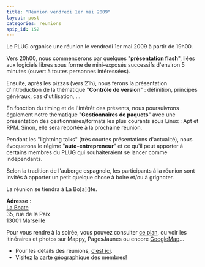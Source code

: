 ```yaml
---
title: "Réunion vendredi 1er mai 2009"
layout: post
categories: reunions
spip_id: 152
---
```

<p class="chapo">
Le PLUG organise une réunion le vendredi 1er mai 2009 à partir de 19h00.
</p>

Vers 20h00, nous commencerons par quelques "**présentation flash**", liées aux logiciels libres sous forme de mini-exposés successifs d'environ 5 minutes (ouvert à toutes personnes intéressées).

Ensuite, après les pizzas (vers 21h), nous ferons la présentation d'introduction de la thématique "**Contrôle de version**" : définition, principes généraux, cas d'utilisation, …

En fonction du timing et de l'intérêt des présents, nous poursuivrons également notre thématique "**Gestionnaires de paquets**" avec une présentation des gestionnaires/formats les plus courants sous Linux : Apt et RPM. Sinon, elle sera reportée à la prochaine réunion.

Pendant les "lightning talks" (très courtes présentations d'actualité), nous évoquerons le régime "**auto-entrepreneur**" et ce qu'il peut apporter à certains membres du PLUG qui souhaiteraient se lancer comme indépendants.

Selon la tradition de l'auberge espagnole, les participants à la réunion sont invités à apporter un petit quelque chose à boire et/ou à grignoter.



<p class="ps">
La réunion se tiendra à La Bo[a]()te.

<quote>**Adresse** :  
[La Boate](http://laboate.com/)  
35, rue de la Paix  
13001 Marseille</quote>

Pour vous rendre à la soirée, vous pouvez consulter [ce plan](http://laboate.com/images/plan-laboate.jpg), ou voir les itinéraires et photos sur Mappy, PagesJaunes ou encore [GoogleMap](http://maps.google.com/maps?q=35,%20rue%20de%20la%20Paix,%20Marseille,%2013001,%20France)...
- Pour les détails des réunions, [c'est ici](art2).
- Visitez la [carte géographique](http://plugfr.org/map/) des membres!
</p>